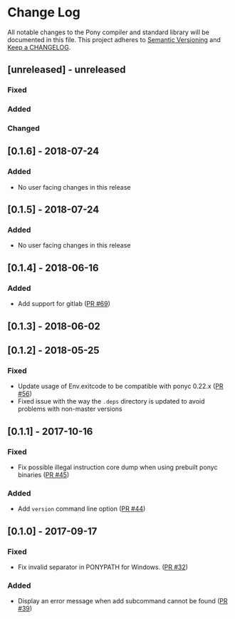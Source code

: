 # Change Log

All notable changes to the Pony compiler and standard library will be documented in this file. This project adheres to [Semantic Versioning](http://semver.org/) and [Keep a CHANGELOG](http://keepachangelog.com/).

## [unreleased] - unreleased

### Fixed


### Added


### Changed


## [0.1.6] - 2018-07-24

### Added

- No user facing changes in this release

## [0.1.5] - 2018-07-24

### Added

- No user facing changes in this release

## [0.1.4] - 2018-06-16

### Added

- Add support for gitlab ([PR #69](https://github.com/ponylang/pony-stable/pull/69))

## [0.1.3] - 2018-06-02

## [0.1.2] - 2018-05-25

### Fixed

- Update usage of Env.exitcode to be compatible with ponyc 0.22.x ([PR #56](https://github.com/ponylang/pony-stable/pull/56))
- Fixed issue with the way the `.deps` directory is updated to avoid problems with non-master versions

## [0.1.1] - 2017-10-16

### Fixed

- Fix possible illegal instruction core dump when using prebuilt ponyc binaries ([PR #45](https://github.com/ponylang/pony-stable/pull/45))

### Added

- Add `version` command line option ([PR #44](https://github.com/ponylang/pony-stable/pull/44))

## [0.1.0] - 2017-09-17

### Fixed

- Fix invalid separator in PONYPATH for Windows. ([PR #32](https://github.com/ponylang/pony-stable/pull/32))

### Added

- Display an error message when add subcommand cannot be found ([PR #39](https://github.com/ponylang/pony-stable/pull/39))

